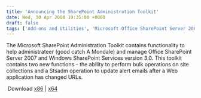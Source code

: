 ```yaml
---
title: 'Announcing the SharePoint Administration Toolkit'
date: Wed, 30 Apr 2008 19:35:00 +0000
draft: false
tags: ['Add-ons and Utilities', 'Microsoft Office SharePoint Server 2007', 'Uncategorized', 'Windows SharePoint Services 3.0']
---
```


The Microsoft SharePoint Administration Toolkit contains functionality to help administrateer (good catch A Mondale) and manage Office SharePoint Server 2007 and Windows SharePoint Services version 3.0. This toolkit contains two new functions - the ability to perform bulk operations on site collections and a Stsadm operation to update alert emails after a Web application has changed URLs.

 Download [x86](http://www.microsoft.com/downloads/details.aspx?FamilyId=263CD480-F6EB-4FA3-9F2E-2D47618505F2&displaylang=en) | [x64](http://www.microsoft.com/downloads/details.aspx?FamilyId=F8EEA8F0-FA30-4C10-ABC9-217EEACEC9CE&displaylang=en)